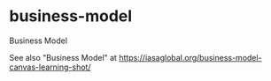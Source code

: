 # business-model
Business Model

See also "Business Model" at https://iasaglobal.org/business-model-canvas-learning-shot/
